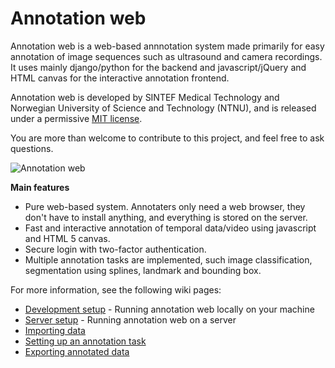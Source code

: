 Annotation web
====================================

Annotation web is a web-based annnotation system made primarily for easy annotation of 
image sequences such as ultrasound and camera recordings.
It uses mainly django/python for the backend and javascript/jQuery and HTML canvas for 
the interactive annotation frontend.

Annotation web is developed by SINTEF Medical Technology and Norwegian University of Science and Technology (NTNU), and is released under a permissive [MIT license](https://github.com/smistad/annotationweb/blob/master/LICENSE.md).

You are more than welcome to contribute to this project, and feel free to ask questions.

![Annotation web](https://github.com/smistad/annotationweb/wiki/images/annotationweb.png)

**Main features**
* Pure web-based system. Annotaters only need a web browser, they don't have to install anything, and everything is stored on the server.
* Fast and interactive annotation of temporal data/video using javascript and HTML 5 canvas.
* Secure login with two-factor authentication.
* Multiple annotation tasks are implemented, such image classification, segmentation using splines, landmark and bounding box.

For more information, see the following wiki pages:
* [Development setup](https://github.com/smistad/annotationweb/wiki/Development-setup) - Running annotation web locally on your machine
* [Server setup](https://github.com/smistad/annotationweb/wiki/Server-setup) - Running annotation web on a server
* [Importing data]()
* [Setting up an annotation task]()
* [Exporting annotated data]()
